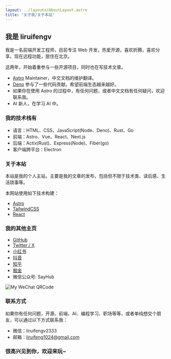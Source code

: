 ```yaml
---
layout: ../layouts/AboutLayout.astro
title: "关于我/关于本站"
---
```


## 我是 liruifengv

我是一名前端开发工程师，目前专注 Web 开发，热爱开源，喜欢折腾，喜欢分享。现在远程功能，居住在北京。

这两年，开始着重参与一些开源项目，同时也在写技术文章。

- [Astro](https://github.com/withastro) Maintainer，中文文档的维护翻译。
- [Deno](https://github.com/denoland/deno/issues?q=author%3Aliruifengv) 参与了一些代码贡献。希望前端生态越来越好。
- 如果你在使用 Astro 的过程中，有任何问题，或者中文文档有任何疑问，欢迎联系我。
- AI 新人，在学习 AI 中。

### 我的技术栈有

- 语言：HTML、CSS、JavaScript(Node、Deno)、Rust、Go
- 前端：Astro、Vue、React、Next.js
- 后端：Actix(Rust)、Express(Node)、Fiber(go)
- 客户端跨平台：Electron

### 关于本站

本站是我的个人主站，主要是我的文章的发布，包括但不限于技术类、读后感、生活琐事等。

本网站使用如下技术构建：

- [Astro](https://astro.build/)
- [TailwindCSS](https://tailwindcss.com/)
- [React](https://react.dev)

### 我的其他主页

- [GitHub](https://github.com/liruifengv)
- [Twitter / X](https://twitter.com/liruifengv)
- [小红书](https://www.xiaohongshu.com/user/profile/5ea4e43400000000010095c0)
- [抖音](https://v.douyin.com/iPgW123C)
- [知乎](https://www.zhihu.com/people/liruifengv)
- [掘金](https://juejin.cn/user/237150239994471)
- 微信公众号: SayHub

![My WeChat QRCode](https://bucket.liruifengv.com/qrcode.png)

### 联系方式

如果你有任何问题，开源、前端、AI、编程学习、职场等等，或者单纯想交个朋友，可以通过以下方式联系我：

- 微信：liruifengv2333
- 邮箱：liruifeng1024@gmail.com

### 很高兴见到你，欢迎来玩~
